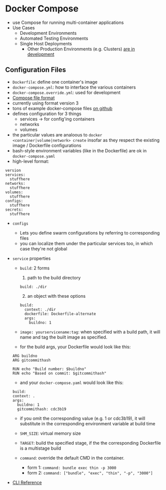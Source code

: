 Docker Compose
=================

- use Compose for running multi-container applications
- Use Cases
  - Development Environments
  - Automated Testing Environments
  - Single Host Deployments
    - Other Production Environments (e.g. Clusters) [are in development](https://docs.docker.com/compose/production/)
## Configuration Files
- `Dockerfile`: define one container's image
- `docker-compose.yml`: how to interface the various containers
- `docker-compose.override.yml`: used for development
- [Compose file format](https://docs.docker.com/compose/compose-file/)
- currently using format version 3
- tons of example docker-compose files [on github](https://github.com/search?q=in%3Apath+docker-compose.yml+extension%3Ayml&type=Code)
- defines configuration for 3 things
  - services -> for config'ing containers
  - networks
  - volumes
- the particular values are analoous to `docker <container|volume|network> create` insofar as they respect the existing image / Dockerfile configurations
- bash-style environment variables (like in the Dockerfile) are ok in `docker-compose.yaml`
- high-level format:

```(yaml)
version
services:
  stuffhere
networks:
  stuffhere
volumes:
  stuffhere
configs:
  stuffhere
secrets:
  stuffhere
```

- `configs`
  - Lets you define swarm configurations by referring to corresponding files
  - you can localize them under the particular services too, in which case they're not global

- `service` properties
  - `build`: 2 forms
    1. path to the build directory

    ```
    build: ./dir
    ``` 

    2. an object with these options

    ```(yaml)
    build:
      context: ./dir
      dockerfile: Dockerfile-alternate
      args:
        buildno: 1
    ```

  - `image: yourservicename:tag`: when specified with a build path, it will name and tag the built image as specified.
  -  for the build args, your Dockerfile would look like this:

  ```
  ARG buildno
  ARG gitcommithash

  RUN echo "Build number: $buildno"
  RUN echo "Based on commit: $gitcommithash"
  ```

  - and your `docker-compose.yaml` would look like this:

  ```(yaml)
  build:
  context: .
  args:
    buildno: 1
    gitcommithash: cdc3b19
  ``` 

  - if you omit the corresponding value (e.g. 1 or cdc3b19), it will substitute in the corresponding environment variable at build time

  - `SHM_SIZE`: virtual memory size

  - `TARGET`: build the specified stage, if the the corresponding Dockerfile is a multistage build

  - `command`: override the default CMD in the container.
    - form 1: `command: bundle exec thin -p 3000`
    - form 2: `command: ["bundle", "exec", "thin", "-p", "3000"]`




- [CLI Reference](https://docs.docker.com/compose/reference/)



